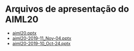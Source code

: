 <!--
This is a machine generated file, and should not be edited, as it will be overwritten with future updates.
-->

# <a name="aiml20-presentation-files"></a>Arquivos de apresentação do AIML20

- [aiml20.pptx](https://globaleventcdn.blob.core.windows.net/assets/aiml/aiml20/aiml20.pptx)
- [aiml20-2019-11_Nov-04.pptx](https://globaleventcdn.blob.core.windows.net/assets/aiml/aiml20/aiml20-2019-11_Nov-04.pptx)
- [aiml20-2019-10_Oct-24.pptx](https://globaleventcdn.blob.core.windows.net/assets/aiml/aiml20/aiml20-2019-10_Oct-24.pptx)


